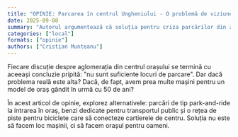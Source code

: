 ```yaml
---
title: "OPINIE: Parcarea în centrul Ungheniului - O problemă de viziune, nu de spațiu"
date: 2025-09-08
summary: "Autorul argumentează că soluția pentru criza parcărilor din zona centrală nu stă în crearea de noi locuri, ci într-o regândire a mobilității urbane și prioritizarea transportului public."
categories: ["local"]
formats: ["opinie"]
authors: ["Cristian Munteanu"]
---
```


Fiecare discuție despre aglomerația din centrul orașului se termină cu aceeași concluzie pripită: "nu sunt suficiente locuri de parcare". Dar dacă problema reală este alta? Dacă, de fapt, avem prea multe mașini pentru un model de oraș gândit în urmă cu 50 de ani?

În acest articol de opinie, explorez alternativele: parcări de tip park-and-ride la intrarea în oraș, benzi dedicate pentru transportul public și o rețea de piste pentru biciclete care să conecteze cartierele de centru. Soluția nu este să facem loc mașinii, ci să facem orașul pentru oameni.
